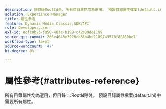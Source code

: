 ```yaml
---
description: 除目錄RootId外，所有目錄屬性均為選用。 預設目錄屬性檔案(default.ini)中需要所有屬性。
solution: Experience Manager
title: 屬性參考
feature: Dynamic Media Classic,SDK/API
role: Developer,User
exl-id: ecfc0b25-f056-483e-b199-c42a89de1199
source-git-commit: 206e4643e3926cb85b4be2189743578f88180be7
workflow-type: tm+mt
source-wordcount: '47'
ht-degree: 0%

---
```


# 屬性參考{#attributes-reference}

所有目錄屬性均為選用，但目錄：:RootId除外。 預設目錄屬性檔案(default.ini)中需要所有屬性。

